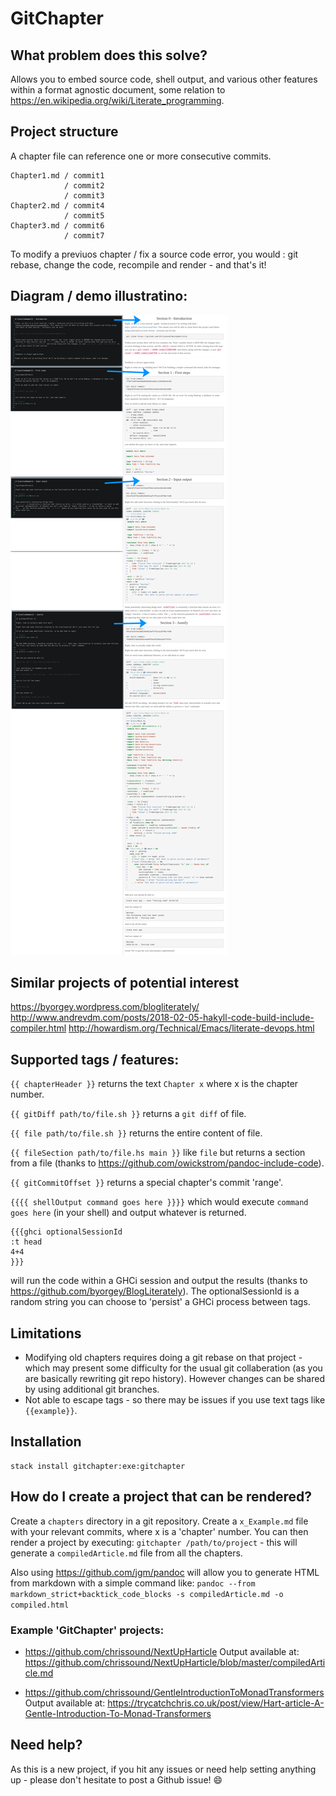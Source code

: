 # GitChapter

## What problem does this solve?
Allows you to embed source code, shell output, and various other features within a format agnostic document, some relation to https://en.wikipedia.org/wiki/Literate_programming.

## Project structure 

A chapter file can reference one or more consecutive commits.

```
Chapter1.md / commit1
            / commit2
            / commit3
Chapter2.md / commit4
            / commit5
Chapter3.md / commit6
            / commit7
```

To modify a previuos chapter / fix a source code error, you would : git rebase, change the code, recompile and render - and that's it!

## Diagram / demo illustratino: 

![demo](demo.png)

## Similar projects of potential interest
https://byorgey.wordpress.com/blogliterately/
http://www.andrevdm.com/posts/2018-02-05-hakyll-code-build-include-compiler.html
http://howardism.org/Technical/Emacs/literate-devops.html

## Supported tags / features:
`{{ chapterHeader }}` returns the text `Chapter x` where x is the chapter number.

`{{ gitDiff path/to/file.sh }}` returns  a `git diff` of file.

`{{ file path/to/file.sh }}` returns the entire content of file.

`{{ fileSection path/to/file.hs main }}` like `file` but returns a section from a file (thanks to https://github.com/owickstrom/pandoc-include-code).

`{{ gitCommitOffset }}` returns a special chapter's commit 'range'.

`{{{{ shellOutput command goes here }}}}` which would execute `command goes here` (in your shell) and output whatever is returned.

```
{{{ghci optionalSessionId
:t head
4+4
}}}
```
will run the code within a GHCi session and output the results (thanks to https://github.com/byorgey/BlogLiterately). The optionalSessionId is a random string you can choose to 'persist' a GHCi process between tags.


## Limitations
- Modifying old chapters requires doing a git rebase on that project - which may present some difficulty for the usual git collaberation (as you are basically rewriting git repo history). However changes can be shared by using additional git branches.
- Not able to escape tags - so there may be issues if you use text tags like `{{example}}`.

## Installation

    stack install gitchapter:exe:gitchapter

## How do I create a project that can be rendered?
Create a `chapters` directory in a git repository. Create a `x_Example.md` file with your relevant commits, where x is a 'chapter' number. You can then render a project by executing:
`gitchapter /path/to/project` - this will generate a `compiledArticle.md` file from all the chapters.  

Also using <https://github.com/jgm/pandoc> will allow you to generate HTML from markdown with a simple command like:
`pandoc --from markdown_strict+backtick_code_blocks -s compiledArticle.md -o compiled.html`

### Example 'GitChapter' projects:

- https://github.com/chrissound/NextUpHarticle
  Output available at: https://github.com/chrissound/NextUpHarticle/blob/master/compiledArticle.md

- https://github.com/chrissound/GentleIntroductionToMonadTransformers
  Output available at: https://trycatchchris.co.uk/post/view/Hart-article-A-Gentle-Introduction-To-Monad-Transformers


## Need help?
As this is a new project, if you hit any issues or need help setting anything up - please don't hesitate to post a Github issue! :smile: 

